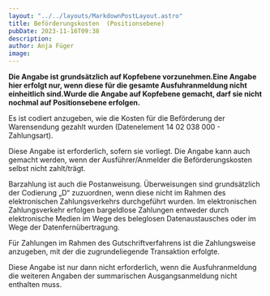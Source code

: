 ```yaml
---
layout: "../../layouts/MarkdownPostLayout.astro"
title: Beförderungskosten  (Positionsebene) 
pubDate: 2023-11-16T09:38
description: 
author: Anja Füger
image: 
---
```


**Die Angabe ist grundsätzlich auf Kopfebene vorzunehmen.Eine Angabe hier erfolgt nur, wenn diese für die gesamte Ausfuhranmeldung nicht einheitlich sind.Wurde die Angabe auf Kopfebene gemacht, darf sie nicht nochmal auf Positionsebene erfolgen.**

Es ist codiert anzugeben, wie die Kosten für die Beförderung der Warensendung gezahlt wurden (Datenelement 14 02 038 000 - Zahlungsart).

Diese Angabe ist erforderlich, sofern sie vorliegt. Die Angabe kann auch gemacht werden, wenn der Ausführer/Anmelder die Beförderungskosten selbst nicht zahlt/trägt.

Barzahlung ist auch die Postanweisung. Überweisungen sind grundsätzlich der Codierung „D“ zuzuordnen, wenn diese nicht im Rahmen des elektronischen Zahlungsverkehrs durchgeführt wurden. Im elektronischen Zahlungsverkehr erfolgen bargeldlose Zahlungen entweder durch elektronische Medien im Wege des beleglosen Datenaustausches oder im Wege der Datenfernübertragung.

Für Zahlungen im Rahmen des Gutschriftverfahrens ist die Zahlungsweise anzugeben, mit der die zugrundeliegende Transaktion erfolgte.

Diese Angabe ist nur dann nicht erforderlich, wenn die Ausfuhranmeldung die weiteren Angaben der summarischen Ausgangsanmeldung nicht enthalten muss.